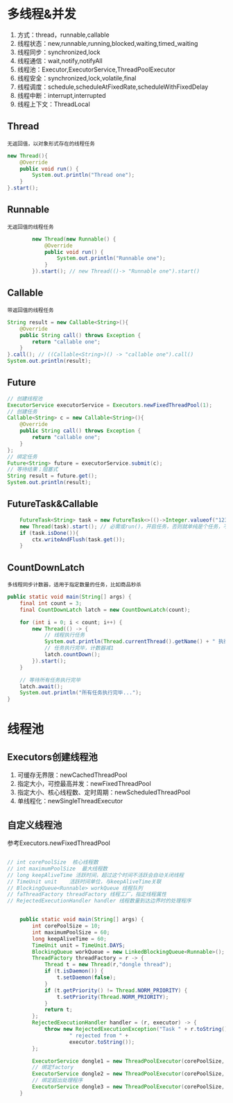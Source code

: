 # 多线程&并发
1. 方式：thread，runnable,callable
2. 线程状态：new,runnable,running,blocked,waiting,timed_waiting
3. 线程同步：synchronized,lock
4. 线程通信：wait,notify,notifyAll
5. 线程池：Executor,ExecutorService,ThreadPoolExecutor
6. 线程安全：synchronized,lock,volatile,final
7. 线程调度：schedule,scheduleAtFixedRate,scheduleWithFixedDelay
8. 线程中断：interrupt,interrupted
9. 线程上下文：ThreadLocal

## Thread
    无返回值，以对象形式存在的线程任务
```java
new Thread(){
    @Override
    public void run() {
        System.out.println("Thread one");
    }
}.start();
```
## Runnable
    无返回值的线程任务
```java
        new Thread(new Runnable() {
            @Override
            public void run() {
                System.out.println("Runnable one");
            }
        }).start(); // new Thread(()-> "Runnable one").start()
```
## Callable
    带返回值的线程任务
```java
String result = new Callable<String>(){
    @Override
    public String call() throws Exception {
        return "callable one";
    }
}.call(); // ((Callable<String>)() -> "callable one").call()
System.out.println(result);
```
## Future
```java
// 创建线程池
ExecutorService executorService = Executors.newFixedThreadPool(1);
// 创建任务
Callable<String> c = new Callable<String>(){
    @Override
    public String call() throws Exception {
        return "callable one";
    }
};
// 绑定任务
Future<String> future = executorService.submit(c);
// 等待结果；阻塞式
String result = future.get();
System.out.println(result);
```

## FutureTask&Callable
```java
    FutureTask<String> task = new FutureTask<>(()->Integer.valueof("123"));
    new Thread(task).start(); // 必需或run()，开启任务，否则就单纯是个任务，不会执行
    if (task.isDone()){
        ctx.writeAndFlush(task.get());
    }
```

## CountDownLatch
    多线程同步计数器，适用于指定数量的任务，比如商品秒杀
```java
public static void main(String[] args) {
    final int count = 3;
    final CountDownLatch latch = new CountDownLatch(count);

    for (int i = 0; i < count; i++) {
        new Thread(() -> {
            // 线程执行任务
            System.out.println(Thread.currentThread().getName() + " 执行任务...");
            // 任务执行完毕，计数器减1
            latch.countDown();
        }).start();
    }

    // 等待所有任务执行完毕
    latch.await();
    System.out.println("所有任务执行完毕...");
}
```

# 线程池
## Executors创建线程池
1. 可缓存无界限：newCachedThreadPool
2. 指定大小，可控最高并发：newFixedThreadPool
3. 指定大小、核心线程数、定时周期：newScheduledThreadPool
4. 单线程化：newSingleThreadExecutor

## 自定义线程池
参考Executors.newFixedThreadPool
```java

// int corePoolSize  核心线程数
// int maximumPoolSize  最大线程数
// long keepAliveTime 活跃时间，超过这个时间不活跃会自动关闭线程
// TimeUnit unit    活跃时间单位，与keepAliveTime关联
// BlockingQueue<Runnable> workQueue 线程队列
// faThreadFactory threadFactory 线程工厂，指定线程属性
// RejectedExecutionHandler handler 线程数量到达边界时的处理程序


    public static void main(String[] args) {
        int corePoolSize = 10;
        int maximumPoolSize = 60;
        long keepAliveTime = 60;
        TimeUnit unit = TimeUnit.DAYS;
        BlockingQueue workQueue = new LinkedBlockingQueue<Runnable>();
        ThreadFactory threadFactory = r -> {
            Thread t = new Thread(r,"dongle thread");
            if (t.isDaemon()) {
                t.setDaemon(false);
            }
            if (t.getPriority() != Thread.NORM_PRIORITY) {
                t.setPriority(Thread.NORM_PRIORITY);
            }
            return t;
        };
        RejectedExecutionHandler handler = (r, executor) -> {
            throw new RejectedExecutionException("Task " + r.toString() +
                    " rejected from " +
                    executor.toString());
        };

        ExecutorService dongle1 = new ThreadPoolExecutor(corePoolSize, maximumPoolSize, keepAliveTime, unit, workQueue);
        // 绑定factory
        ExecutorService dongle2 = new ThreadPoolExecutor(corePoolSize, maximumPoolSize, keepAliveTime, unit, workQueue,threadFactory);
        // 绑定超出处理程序
        ExecutorService dongle3 = new ThreadPoolExecutor(corePoolSize, maximumPoolSize, keepAliveTime, unit, workQueue,threadFactory,handler);
    }
```
